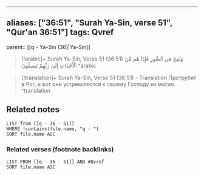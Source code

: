 
---
aliases: ["36:51", "Surah Ya-Sin, verse 51", "Qur'an 36:51"]
tags: Qvref
---

parent:: [[q - Ya-Sin (36)|Ya-Sin]]

> [!arabic]+ Surah Ya-Sin, Verse 51 (36:51)
> <span class="quran-arabic">وَنُفِخَ فِى ٱلصُّورِ فَإِذَا هُم مِّنَ ٱلْأَجْدَاثِ إِلَىٰ رَبِّهِمْ يَنسِلُونَ</span>
^arabic

> [!translation]+ Surah Ya-Sin, Verse 51 (36:51) - Translation
> Протрубят в Рог, и вот они устремляются к своему Господу из могил.
^translation



## Related notes
```dataview
LIST from [[q - 36 - 51]]
WHERE !contains(file.name, "q - ")
SORT file.name ASC
```

### Related verses (footnote backlinks)
```dataview
LIST FROM [[q - 36 - 51]] AND #Qvref
SORT file.name ASC
```

